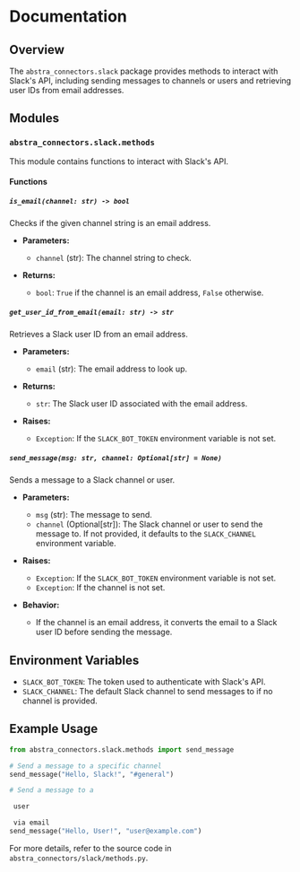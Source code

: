 # Documentation

## Overview

The `abstra_connectors.slack` package provides methods to interact with Slack's API, including sending messages to channels or users and retrieving user IDs from email addresses.

## Modules

### `abstra_connectors.slack.methods`

This module contains functions to interact with Slack's API.

#### Functions

##### `is_email(channel: str) -> bool`

Checks if the given channel string is an email address.

- **Parameters:**
  - `channel` (str): The channel string to check.

- **Returns:**
  - `bool`: `True` if the channel is an email address, `False` otherwise.

##### `get_user_id_from_email(email: str) -> str`

Retrieves a Slack user ID from an email address.

- **Parameters:**
  - `email` (str): The email address to look up.

- **Returns:**
  - `str`: The Slack user ID associated with the email address.

- **Raises:**
  - `Exception`: If the `SLACK_BOT_TOKEN` environment variable is not set.

##### `send_message(msg: str, channel: Optional[str] = None)`

Sends a message to a Slack channel or user.

- **Parameters:**
  - `msg` (str): The message to send.
  - `channel` (Optional[str]): The Slack channel or user to send the message to. If not provided, it defaults to the `SLACK_CHANNEL` environment variable.

- **Raises:**
  - `Exception`: If the `SLACK_BOT_TOKEN` environment variable is not set.
  - `Exception`: If the channel is not set.

- **Behavior:**
  - If the channel is an email address, it converts the email to a Slack user ID before sending the message.

## Environment Variables

- `SLACK_BOT_TOKEN`: The token used to authenticate with Slack's API.
- `SLACK_CHANNEL`: The default Slack channel to send messages to if no channel is provided.

## Example Usage

```python
from abstra_connectors.slack.methods import send_message

# Send a message to a specific channel
send_message("Hello, Slack!", "#general")

# Send a message to a

 user

 via email
send_message("Hello, User!", "user@example.com")
```

For more details, refer to the source code in `abstra_connectors/slack/methods.py`.